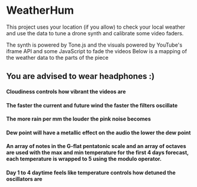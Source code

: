 # WeatherHum

This project uses your location (if you allow) to check your local weather and use the data to tune a drone synth and calibrate some video faders.

The synth is powered by Tone.js and the visuals powered by YouTube's iframe API and some JavaScript to fade the videos
Below is a mapping of the weather data to the parts of the piece

## You are advised to wear headphones :)

#### Cloudiness controls how vibrant the videos are

#### The faster the current and future wind the faster the filters oscillate

#### The more rain per mm the louder the pink noise becomes

#### Dew point will have a metallic effect on the audio the lower the dew point

#### An array of notes in the G-flat pentatonic scale and an array of octaves are used with the max and min temperature for the first 4 days forecast, each temperature is wrapped to 5 using the modulo operator.

#### Day 1 to 4 daytime feels like temperature controls how detuned the oscillators are
